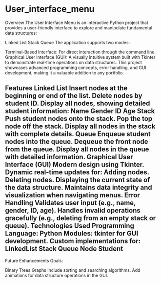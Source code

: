 # User_interface_menu
Overview
The User Interface Menu is an interactive Python project that provides a user-friendly interface to explore and manipulate fundamental data structures:

Linked List
Stack
Queue
The application supports two modes:

Terminal-Based Interface: For direct interaction through the command line.
Graphical User Interface (GUI): A visually intuitive system built with Tkinter to demonstrate real-time operations on data structures.
This project showcases advanced programming concepts, error handling, and GUI development, making it a valuable addition to any portfolio.

Features
Linked List
Insert nodes at the beginning or end of the list.
Delete nodes by student ID.
Display all nodes, showing detailed student information:
Name
Gender
ID
Age
Stack
Push student nodes onto the stack.
Pop the top node off the stack.
Display all nodes in the stack with complete details.
Queue
Enqueue student nodes into the queue.
Dequeue the front node from the queue.
Display all nodes in the queue with detailed information.
Graphical User Interface (GUI)
Modern design using Tkinter.
Dynamic real-time updates for:
Adding nodes.
Deleting nodes.
Displaying the current state of the data structure.
Maintains data integrity and visualization when navigating menus.
Error Handling
Validates user input (e.g., name, gender, ID, age).
Handles invalid operations gracefully (e.g., deleting from an empty stack or queue).
Technologies Used
Programming Language: Python
Modules:
tkinter for GUI development.
Custom implementations for:
LinkedList
Stack
Queue
Node
Student
-------------------------------------------------------------------
Future Enhancements Goals:

Binary Trees
Graphs
Include sorting and searching algorithms.
Add animations for data structure operations in the GUI.

